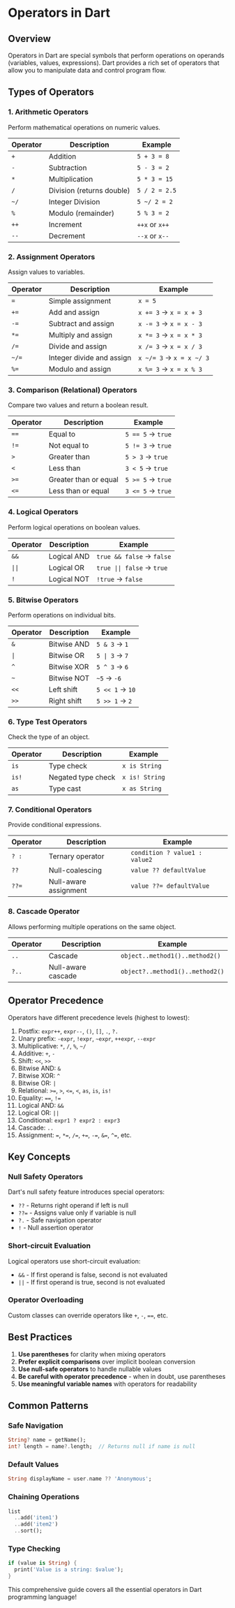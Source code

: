 # Operators in Dart

## Overview
Operators in Dart are special symbols that perform operations on operands (variables, values, expressions). Dart provides a rich set of operators that allow you to manipulate data and control program flow.

## Types of Operators

### 1. Arithmetic Operators
Perform mathematical operations on numeric values.

| Operator | Description | Example |
|----------|-------------|---------|
| `+` | Addition | `5 + 3 = 8` |
| `-` | Subtraction | `5 - 3 = 2` |
| `*` | Multiplication | `5 * 3 = 15` |
| `/` | Division (returns double) | `5 / 2 = 2.5` |
| `~/` | Integer Division | `5 ~/ 2 = 2` |
| `%` | Modulo (remainder) | `5 % 3 = 2` |
| `++` | Increment | `++x` or `x++` |
| `--` | Decrement | `--x` or `x--` |

### 2. Assignment Operators
Assign values to variables.

| Operator | Description | Example |
|----------|-------------|---------|
| `=` | Simple assignment | `x = 5` |
| `+=` | Add and assign | `x += 3` → `x = x + 3` |
| `-=` | Subtract and assign | `x -= 3` → `x = x - 3` |
| `*=` | Multiply and assign | `x *= 3` → `x = x * 3` |
| `/=` | Divide and assign | `x /= 3` → `x = x / 3` |
| `~/=` | Integer divide and assign | `x ~/= 3` → `x = x ~/ 3` |
| `%=` | Modulo and assign | `x %= 3` → `x = x % 3` |

### 3. Comparison (Relational) Operators
Compare two values and return a boolean result.

| Operator | Description | Example |
|----------|-------------|---------|
| `==` | Equal to | `5 == 5` → `true` |
| `!=` | Not equal to | `5 != 3` → `true` |
| `>` | Greater than | `5 > 3` → `true` |
| `<` | Less than | `3 < 5` → `true` |
| `>=` | Greater than or equal | `5 >= 5` → `true` |
| `<=` | Less than or equal | `3 <= 5` → `true` |

### 4. Logical Operators
Perform logical operations on boolean values.

| Operator | Description | Example |
|----------|-------------|---------|
| `&&` | Logical AND | `true && false` → `false` |
| `\|\|` | Logical OR | `true \|\| false` → `true` |
| `!` | Logical NOT | `!true` → `false` |

### 5. Bitwise Operators
Perform operations on individual bits.

| Operator | Description | Example |
|----------|-------------|---------|
| `&` | Bitwise AND | `5 & 3` → `1` |
| `\|` | Bitwise OR | `5 \| 3` → `7` |
| `^` | Bitwise XOR | `5 ^ 3` → `6` |
| `~` | Bitwise NOT | `~5` → `-6` |
| `<<` | Left shift | `5 << 1` → `10` |
| `>>` | Right shift | `5 >> 1` → `2` |

### 6. Type Test Operators
Check the type of an object.

| Operator | Description | Example |
|----------|-------------|---------|
| `is` | Type check | `x is String` |
| `is!` | Negated type check | `x is! String` |
| `as` | Type cast | `x as String` |

### 7. Conditional Operators
Provide conditional expressions.

| Operator | Description | Example |
|----------|-------------|---------|
| `? :` | Ternary operator | `condition ? value1 : value2` |
| `??` | Null-coalescing | `value ?? defaultValue` |
| `??=` | Null-aware assignment | `value ??= defaultValue` |

### 8. Cascade Operator
Allows performing multiple operations on the same object.

| Operator | Description | Example |
|----------|-------------|---------|
| `..` | Cascade | `object..method1()..method2()` |
| `?..` | Null-aware cascade | `object?..method1()..method2()` |

## Operator Precedence
Operators have different precedence levels (highest to lowest):

1. Postfix: `expr++`, `expr--`, `()`, `[]`, `.`, `?.`
2. Unary prefix: `-expr`, `!expr`, `~expr`, `++expr`, `--expr`
3. Multiplicative: `*`, `/`, `%`, `~/`
4. Additive: `+`, `-`
5. Shift: `<<`, `>>`
6. Bitwise AND: `&`
7. Bitwise XOR: `^`
8. Bitwise OR: `|`
9. Relational: `>=`, `>`, `<=`, `<`, `as`, `is`, `is!`
10. Equality: `==`, `!=`
11. Logical AND: `&&`
12. Logical OR: `||`
13. Conditional: `expr1 ? expr2 : expr3`
14. Cascade: `..`
15. Assignment: `=`, `*=`, `/=`, `+=`, `-=`, `&=`, `^=`, etc.

## Key Concepts

### Null Safety Operators
Dart's null safety feature introduces special operators:
- `??` - Returns right operand if left is null
- `??=` - Assigns value only if variable is null
- `?.` - Safe navigation operator
- `!` - Null assertion operator

### Short-circuit Evaluation
Logical operators use short-circuit evaluation:
- `&&` - If first operand is false, second is not evaluated
- `||` - If first operand is true, second is not evaluated

### Operator Overloading
Custom classes can override operators like `+`, `-`, `==`, etc.

## Best Practices

1. **Use parentheses** for clarity when mixing operators
2. **Prefer explicit comparisons** over implicit boolean conversion
3. **Use null-safe operators** to handle nullable values
4. **Be careful with operator precedence** - when in doubt, use parentheses
5. **Use meaningful variable names** with operators for readability

## Common Patterns

### Safe Navigation
```dart
String? name = getName();
int? length = name?.length;  // Returns null if name is null
```

### Default Values
```dart
String displayName = user.name ?? 'Anonymous';
```

### Chaining Operations
```dart
list
  ..add('item1')
  ..add('item2')
  ..sort();
```

### Type Checking
```dart
if (value is String) {
  print('Value is a string: $value');
}
```

This comprehensive guide covers all the essential operators in Dart programming language!